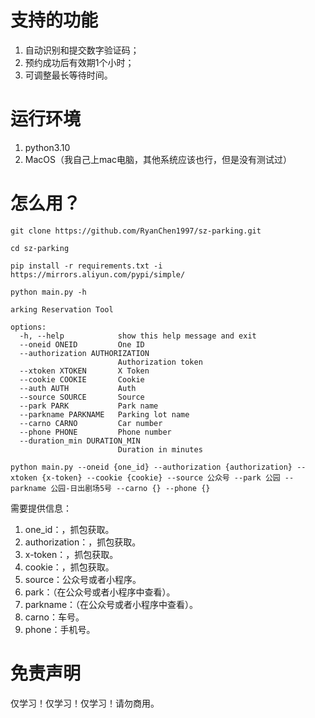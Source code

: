 

# 支持的功能
1. 自动识别和提交数字验证码；
2. 预约成功后有效期1个小时；
3. 可调整最长等待时间。

# 运行环境
1. python3.10
2. MacOS（我自己上mac电脑，其他系统应该也行，但是没有测试过）

# 怎么用？
`git clone https://github.com/RyanChen1997/sz-parking.git` 

`cd sz-parking`

`pip install -r requirements.txt -i https://mirrors.aliyun.com/pypi/simple/`

`python main.py -h`
```
arking Reservation Tool

options:
  -h, --help            show this help message and exit
  --oneid ONEID         One ID
  --authorization AUTHORIZATION
                        Authorization token
  --xtoken XTOKEN       X Token
  --cookie COOKIE       Cookie
  --auth AUTH           Auth
  --source SOURCE       Source
  --park PARK           Park name
  --parkname PARKNAME   Parking lot name
  --carno CARNO         Car number
  --phone PHONE         Phone number
  --duration_min DURATION_MIN
                        Duration in minutes
```

`python main.py --oneid {one_id} --authorization {authorization} --xtoken {x-token} --cookie {cookie} --source 公众号 --park 公园 --parkname 公园-日出剧场5号 --carno {} --phone {}`

需要提供信息：
1. one_id：，抓包获取。
2. authorization：，抓包获取。
3. x-token：，抓包获取。
4. cookie：，抓包获取。
5. source：公众号或者小程序。
6. park：（在公众号或者小程序中查看）。
7. parkname：（在公众号或者小程序中查看）。
8. carno：车号。
9. phone：手机号。


# 免责声明
仅学习！仅学习！仅学习！请勿商用。

